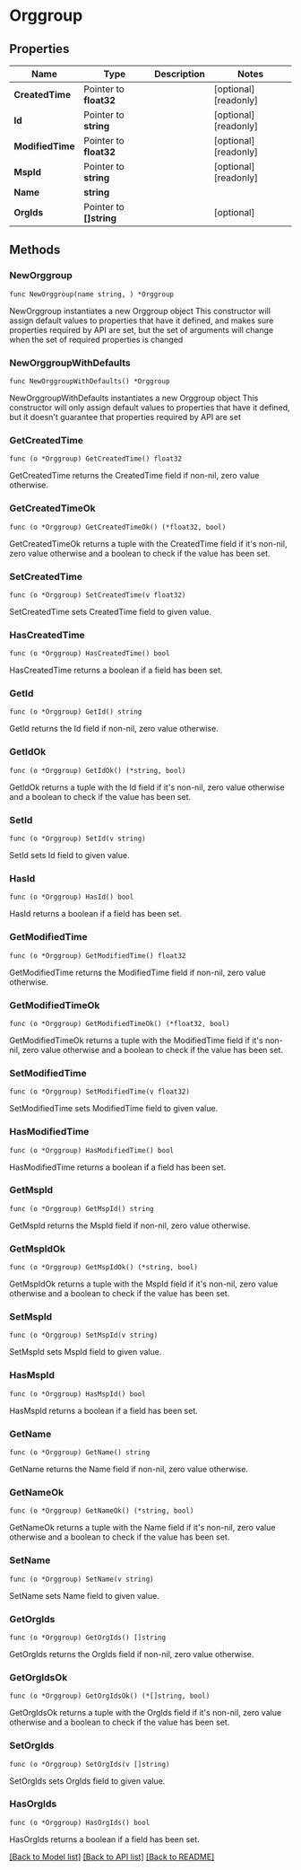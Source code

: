 # Orggroup

## Properties

Name | Type | Description | Notes
------------ | ------------- | ------------- | -------------
**CreatedTime** | Pointer to **float32** |  | [optional] [readonly] 
**Id** | Pointer to **string** |  | [optional] [readonly] 
**ModifiedTime** | Pointer to **float32** |  | [optional] [readonly] 
**MspId** | Pointer to **string** |  | [optional] [readonly] 
**Name** | **string** |  | 
**OrgIds** | Pointer to **[]string** |  | [optional] 

## Methods

### NewOrggroup

`func NewOrggroup(name string, ) *Orggroup`

NewOrggroup instantiates a new Orggroup object
This constructor will assign default values to properties that have it defined,
and makes sure properties required by API are set, but the set of arguments
will change when the set of required properties is changed

### NewOrggroupWithDefaults

`func NewOrggroupWithDefaults() *Orggroup`

NewOrggroupWithDefaults instantiates a new Orggroup object
This constructor will only assign default values to properties that have it defined,
but it doesn't guarantee that properties required by API are set

### GetCreatedTime

`func (o *Orggroup) GetCreatedTime() float32`

GetCreatedTime returns the CreatedTime field if non-nil, zero value otherwise.

### GetCreatedTimeOk

`func (o *Orggroup) GetCreatedTimeOk() (*float32, bool)`

GetCreatedTimeOk returns a tuple with the CreatedTime field if it's non-nil, zero value otherwise
and a boolean to check if the value has been set.

### SetCreatedTime

`func (o *Orggroup) SetCreatedTime(v float32)`

SetCreatedTime sets CreatedTime field to given value.

### HasCreatedTime

`func (o *Orggroup) HasCreatedTime() bool`

HasCreatedTime returns a boolean if a field has been set.

### GetId

`func (o *Orggroup) GetId() string`

GetId returns the Id field if non-nil, zero value otherwise.

### GetIdOk

`func (o *Orggroup) GetIdOk() (*string, bool)`

GetIdOk returns a tuple with the Id field if it's non-nil, zero value otherwise
and a boolean to check if the value has been set.

### SetId

`func (o *Orggroup) SetId(v string)`

SetId sets Id field to given value.

### HasId

`func (o *Orggroup) HasId() bool`

HasId returns a boolean if a field has been set.

### GetModifiedTime

`func (o *Orggroup) GetModifiedTime() float32`

GetModifiedTime returns the ModifiedTime field if non-nil, zero value otherwise.

### GetModifiedTimeOk

`func (o *Orggroup) GetModifiedTimeOk() (*float32, bool)`

GetModifiedTimeOk returns a tuple with the ModifiedTime field if it's non-nil, zero value otherwise
and a boolean to check if the value has been set.

### SetModifiedTime

`func (o *Orggroup) SetModifiedTime(v float32)`

SetModifiedTime sets ModifiedTime field to given value.

### HasModifiedTime

`func (o *Orggroup) HasModifiedTime() bool`

HasModifiedTime returns a boolean if a field has been set.

### GetMspId

`func (o *Orggroup) GetMspId() string`

GetMspId returns the MspId field if non-nil, zero value otherwise.

### GetMspIdOk

`func (o *Orggroup) GetMspIdOk() (*string, bool)`

GetMspIdOk returns a tuple with the MspId field if it's non-nil, zero value otherwise
and a boolean to check if the value has been set.

### SetMspId

`func (o *Orggroup) SetMspId(v string)`

SetMspId sets MspId field to given value.

### HasMspId

`func (o *Orggroup) HasMspId() bool`

HasMspId returns a boolean if a field has been set.

### GetName

`func (o *Orggroup) GetName() string`

GetName returns the Name field if non-nil, zero value otherwise.

### GetNameOk

`func (o *Orggroup) GetNameOk() (*string, bool)`

GetNameOk returns a tuple with the Name field if it's non-nil, zero value otherwise
and a boolean to check if the value has been set.

### SetName

`func (o *Orggroup) SetName(v string)`

SetName sets Name field to given value.


### GetOrgIds

`func (o *Orggroup) GetOrgIds() []string`

GetOrgIds returns the OrgIds field if non-nil, zero value otherwise.

### GetOrgIdsOk

`func (o *Orggroup) GetOrgIdsOk() (*[]string, bool)`

GetOrgIdsOk returns a tuple with the OrgIds field if it's non-nil, zero value otherwise
and a boolean to check if the value has been set.

### SetOrgIds

`func (o *Orggroup) SetOrgIds(v []string)`

SetOrgIds sets OrgIds field to given value.

### HasOrgIds

`func (o *Orggroup) HasOrgIds() bool`

HasOrgIds returns a boolean if a field has been set.


[[Back to Model list]](../README.md#documentation-for-models) [[Back to API list]](../README.md#documentation-for-api-endpoints) [[Back to README]](../README.md)


